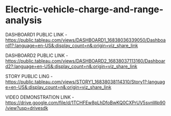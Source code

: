 # Electric-vehicle-charge-and-range-analysis

DASHBOARD1 PUBLIC LINK - https://public.tableau.com/views/DASHBOARD1_16838036339050/Dashboard1?:language=en-US&:display_count=n&:origin=viz_share_link

DASHBOARD2 PUBLIC LINK - https://public.tableau.com/views/DASHBOARD2_16838037113160/Dashboard2?:language=en-US&:display_count=n&:origin=viz_share_link

STORY PUBLIC LING - https://public.tableau.com/views/STORY1_16838038114310/Story1?:language=en-US&:display_count=n&:origin=viz_share_link

VIDEO DEMONSTRATION LINK - https://drive.google.com/file/d/1TCHFEw8pLhDfoBwKQ0CXPrUV5svnWp90/view?usp=drivesdk
